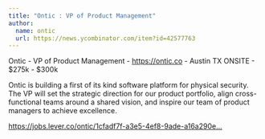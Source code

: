 ```yaml
---
title: "Ontic : VP of Product Management"
author:
  name: ontic
  url: https://news.ycombinator.com/item?id=42577763
---
```

Ontic - VP of Product Management - <a href="https:&#x2F;&#x2F;ontic.co" rel="nofollow">https:&#x2F;&#x2F;ontic.co</a> - Austin TX ONSITE - $275k - $300k

Ontic is building a first of its kind software platform for physical security. The VP will set the strategic direction for our product portfolio, align cross-functional teams around a shared vision, and inspire our team of product managers to achieve excellence.

<a href="https:&#x2F;&#x2F;jobs.lever.co&#x2F;ontic&#x2F;1cfadf7f-a3e5-4ef8-9ade-a16a290e0647" rel="nofollow">https:&#x2F;&#x2F;jobs.lever.co&#x2F;ontic&#x2F;1cfadf7f-a3e5-4ef8-9ade-a16a290e...</a>
<JobApplication />
